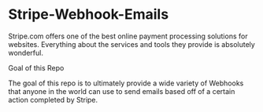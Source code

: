 Stripe-Webhook-Emails
==================

Stripe.com offers one of the best online payment processing solutions for websites. Everything about the services and tools they provide is absolutely wonderful.

Goal of this Repo

The goal of this repo is to ultimately provide a wide variety of Webhooks that anyone in the world can use to send emails based off of a certain action completed by Stripe. 
